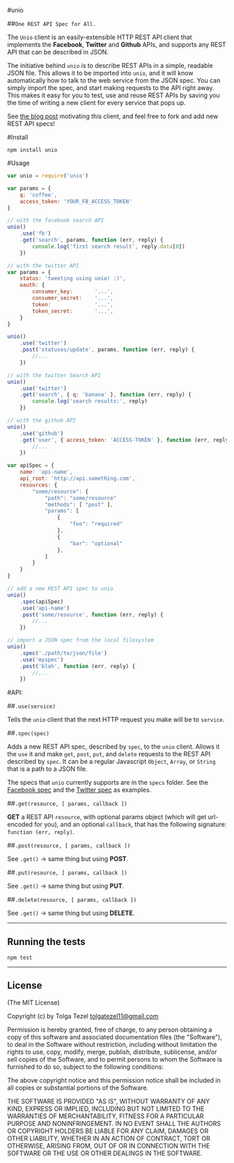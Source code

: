 #unio

##`One REST API Spec for All.`

The `Unio` client is an easily-extensible HTTP REST API client that implements the **Facebook**, **Twitter** and **Github** APIs, and supports any REST API that can be described in JSON.

The initiative behind `unio` is to describe REST APIs in a simple, readable JSON file. This allows it to be imported into `unio`, and it will know automatically how to talk to the web service from the JSON spec. You can simply import the spec, and start making requests to the API right away. This makes it easy for you to test, use and reuse REST APIs by saving you the time of writing a new client for every service that pops up.

See [the blog post](http://ttezel.github.com) motivating this client, and feel free to fork and add new REST API specs!

#Install

```
npm install unio
```

#Usage

```javascript
var unio = require('unio')

var params = {
    q: 'coffee',
    access_token: 'YOUR_FB_ACCESS_TOKEN'
}

// with the facebook search API
unio()
    .use('fb')
    .get('search', params, function (err, reply) {
        console.log('first search result', reply.data[0])
    })

// with the twitter API
var params = {
    status: 'tweeting using unio! :)',
    oauth: {
        consumer_key:       '...',
        consumer_secret:    '...',
        token:              '...',
        token_secret:       '...',
    }
}

unio()
    .use('twitter')
    .post('statuses/update', params, function (err, reply) {
        //...
    })

// with the twitter Search API
unio()
    .use('twitter')
    .get('search', { q: 'banana' }, function (err, reply) {
        console.log('search results:', reply)
    })

// with the github API
unio()
    .use('github')
    .get('user', { access_token: 'ACCESS-TOKEN' }, function (err, reply) {
        //...
    })

var apiSpec = {
    name: 'api-name',
    api_root: 'http://api.something.com',
    resources: {
        "some/resource": {
            "path": "some/resource"
            "methods": [ "post" ],
            "params": [
                {
                    "foo": "required"
                },
                {
                    "bar": "optional"
                },
            ]
        }
    }
}

// add a new REST API spec to unio
unio()
    .spec(apiSpec)
    .use('api-name')
    .post('some/resource', function (err, reply) {
        //...
    })

// import a JSON spec from the local filesystem
unio()
    .spec('./path/to/json/file')
    .use('myspec')
    .post('blah', function (err, reply) {
        //...
    })


```

#API:

##`.use(service)`

Tells the `unio` client that the next HTTP request you make will be to `service`.

##`.spec(spec)`
    
Adds a new REST API spec, described by `spec`, to the `unio` client. Allows it the `use` it and make `get`, `post`, `put`, and `delete` requests to the REST API described by `spec`. It can be a regular Javascript `Object`, `Array`, or `String` that is a path to a JSON file.

The specs that `unio` currently supports are in the `specs` folder. See the [Facebook spec](https://github.com/ttezel/unio/blob/master/specs/fb.json) and the [Twitter spec](https://github.com/ttezel/unio/blob/master/specs/twitter.json) as examples. 

##`.get(resource, [ params, callback ])`

**GET** a REST API `resource`, with optional params object (which will get url-encoded for you), and an optional `callback`, that has the following signature: `function (err, reply)`.

##`.post(resource, [ params, callback ])`

See `.get()` -> same thing but using **POST**.

##`.put(resource, [ params, callback ])`

See `.get()` -> same thing but using **PUT**.

##`.delete(resource, [ params, callback ])`

See `.get()` -> same thing but using **DELETE**.


-------

## Running the tests

```
npm test
```

-------

## License 

(The MIT License)

Copyright (c) by Tolga Tezel <tolgatezel11@gmail.com>

Permission is hereby granted, free of charge, to any person obtaining a copy
of this software and associated documentation files (the "Software"), to deal
in the Software without restriction, including without limitation the rights
to use, copy, modify, merge, publish, distribute, sublicense, and/or sell
copies of the Software, and to permit persons to whom the Software is
furnished to do so, subject to the following conditions:

The above copyright notice and this permission notice shall be included in
all copies or substantial portions of the Software.

THE SOFTWARE IS PROVIDED "AS IS", WITHOUT WARRANTY OF ANY KIND, EXPRESS OR
IMPLIED, INCLUDING BUT NOT LIMITED TO THE WARRANTIES OF MERCHANTABILITY,
FITNESS FOR A PARTICULAR PURPOSE AND NONINFRINGEMENT. IN NO EVENT SHALL THE
AUTHORS OR COPYRIGHT HOLDERS BE LIABLE FOR ANY CLAIM, DAMAGES OR OTHER
LIABILITY, WHETHER IN AN ACTION OF CONTRACT, TORT OR OTHERWISE, ARISING FROM,
OUT OF OR IN CONNECTION WITH THE SOFTWARE OR THE USE OR OTHER DEALINGS IN
THE SOFTWARE.